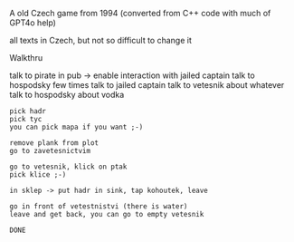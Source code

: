 A old Czech game from 1994
(converted from C++ code with much of GPT4o help)

all texts in Czech, but not so difficult to change it

Walkthru

   talk to pirate in pub -> enable interaction with jailed captain
    talk to hospodsky few times
    talk to jailed captain
    talk to vetesnik about whatever
    talk to hospodsky about vodka
 
    pick hadr
    pick tyc
    you can pick mapa if you want ;-)
 
    remove plank from plot
    go to zavetesnictvim
 
    go to vetesnik, klick on ptak
    pick klice ;-)
 
    in sklep -> put hadr in sink, tap kohoutek, leave
 
    go in front of vetestnistvi (there is water)
    leave and get back, you can go to empty vetesnik
 
    DONE
